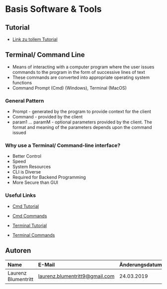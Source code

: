 # Basis Software & Tools

## Tutorial

- [Link zu tollem Tutorial](https://www.youtube.com)

## Terminal/ Command Line

- Means of interacting with a computer program where the user issues commands to the program in the form of successive lines of text
- These commands are converted into appropriate operating system functions
- Command Prompt (Cmd) (Windows), Terminal (MacOS)

### General Pattern

- Prompt - generated by the program to provide context for the client
- Command - provided by the client
- param1 … paramM - optional parameters provided by the client. The format and meaning of the parameters depends upon the command issued

### Why use a Terminal/ Command-line interface?

- Better Control
- Speed
- System Resources
- CLI is Diverse
- Required for Backend Programming
- More Secure than GUI

### Useful Links

- [Cmd Tutorial](https://www.youtube.com/watch?v=MBBWVgE0ewk)
- [Cmd Commands](https://www.thomas-krenn.com/de/wiki/Cmd-Befehle_unter_Windows)

- [Terminal Tutorial](https://www.youtube.com/watch?v=x3YfYVVTYvw)
- [Terminal Commands](https://github.com/0nn0/terminal-mac-cheatsheet)


## Autoren

| Name | E-Mail | Änderungsdatum |
|:-----|:-------|:---------------|
|Laurenz Blumentritt      |laurenz.blumentritt9@gmail.com        |24.03.2019                |
